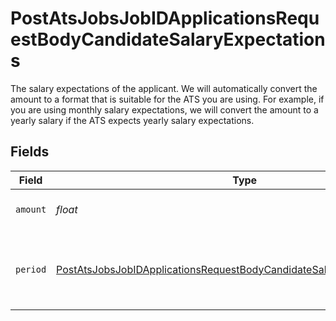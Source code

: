 # PostAtsJobsJobIDApplicationsRequestBodyCandidateSalaryExpectations

The salary expectations of the applicant. We will automatically convert the amount to a format that is suitable for the ATS you are using. For example, if you are using monthly salary expectations, we will convert the amount to a yearly salary if the ATS expects yearly salary expectations.


## Fields

| Field                                                                                                                                                                           | Type                                                                                                                                                                            | Required                                                                                                                                                                        | Description                                                                                                                                                                     |
| ------------------------------------------------------------------------------------------------------------------------------------------------------------------------------- | ------------------------------------------------------------------------------------------------------------------------------------------------------------------------------- | ------------------------------------------------------------------------------------------------------------------------------------------------------------------------------- | ------------------------------------------------------------------------------------------------------------------------------------------------------------------------------- |
| `amount`                                                                                                                                                                        | *float*                                                                                                                                                                         | :heavy_check_mark:                                                                                                                                                              | The amount of the salary expectations.                                                                                                                                          |
| `period`                                                                                                                                                                        | [PostAtsJobsJobIDApplicationsRequestBodyCandidateSalaryExpectationsPeriod](../../models/operations/postatsjobsjobidapplicationsrequestbodycandidatesalaryexpectationsperiod.md) | :heavy_check_mark:                                                                                                                                                              | The period of the salary expectations. Must be one of `MONTH` or `YEAR`.                                                                                                        |